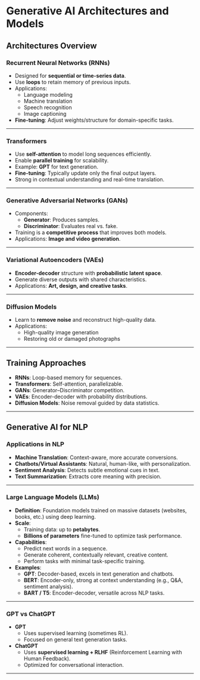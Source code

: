 # Generative AI Architectures and Models

## Architectures Overview

### Recurrent Neural Networks (RNNs)
- Designed for **sequential or time-series data**.  
- Use **loops** to retain memory of previous inputs.  
- Applications:  
    - Language modeling  
    - Machine translation  
    - Speech recognition  
    - Image captioning  
- **Fine-tuning**: Adjust weights/structure for domain-specific tasks.

---

### Transformers
- Use **self-attention** to model long sequences efficiently.  
- Enable **parallel training** for scalability.  
- Example: **GPT** for text generation.  
- **Fine-tuning**: Typically update only the final output layers.  
- Strong in contextual understanding and real-time translation.

---

### Generative Adversarial Networks (GANs)
- Components:  
    - **Generator**: Produces samples.  
    - **Discriminator**: Evaluates real vs. fake.  
- Training is a **competitive process** that improves both models.  
- Applications: **Image and video generation**.

---

### Variational Autoencoders (VAEs)
- **Encoder-decoder** structure with **probabilistic latent space**.  
- Generate diverse outputs with shared characteristics.  
- Applications: **Art, design, and creative tasks**.

---

### Diffusion Models
- Learn to **remove noise** and reconstruct high-quality data.  
- Applications:  
    - High-quality image generation  
    - Restoring old or damaged photographs  

---

## Training Approaches
- **RNNs**: Loop-based memory for sequences.  
- **Transformers**: Self-attention, parallelizable.  
- **GANs**: Generator–Discriminator competition.  
- **VAEs**: Encoder-decoder with probability distributions.  
- **Diffusion Models**: Noise removal guided by data statistics.

---

## Generative AI for NLP

### Applications in NLP
- **Machine Translation**: Context-aware, more accurate conversions.  
- **Chatbots/Virtual Assistants**: Natural, human-like, with personalization.  
- **Sentiment Analysis**: Detects subtle emotional cues in text.  
- **Text Summarization**: Extracts core meaning with precision.  

---

### Large Language Models (LLMs)
- **Definition**: Foundation models trained on massive datasets (websites, books, etc.) using deep learning.  
- **Scale**:  
    - Training data: up to **petabytes**.  
    - **Billions of parameters** fine-tuned to optimize task performance.  
- **Capabilities**:  
    - Predict next words in a sequence.  
    - Generate coherent, contextually relevant, creative content.  
    - Perform tasks with minimal task-specific training.  
- **Examples**:  
    - **GPT**: Decoder-based, excels in text generation and chatbots.  
    - **BERT**: Encoder-only, strong at context understanding (e.g., Q&A, sentiment analysis).  
    - **BART / T5**: Encoder-decoder, versatile across NLP tasks.  

---

### GPT vs ChatGPT
- **GPT**  
  - Uses supervised learning (sometimes RL).  
  - Focused on general text generation tasks.  
- **ChatGPT**  
  - Uses **supervised learning + RLHF** (Reinforcement Learning with Human Feedback).  
  - Optimized for conversational interaction.  

---